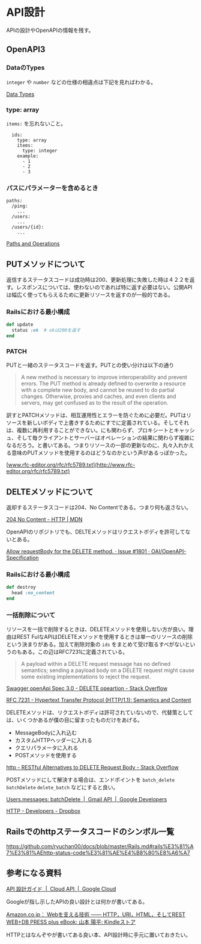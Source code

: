 # API設計

APIの設計やOpenAPIの情報を残す。

## OpenAPI3

### DataのTypes

`integer` や `number` などの仕様の相違点は下記を見ればわかる。

[Data Types](https://swagger.io/docs/specification/data-models/data-types/)

### type: array

`items:` を忘れないこと。

```
  ids:
    type: array
    items:
      type: integer
    example:
      - 1
      - 2
      - 3
```

### パスにパラメーターを含めるとき

```
paths:
  /ping:
    ...
  /users:
    ...
  /users/{id}:
    ...
```

[Paths and Operations](https://swagger.io/docs/specification/paths-and-operations/)

## PUTメソッドについて

返信するステータスコードは成功時は200、更新処理に失敗した時は４２２を返す。レスポンスについては、使わないのであれば特に返す必要はない。公開APIは幅広く使ってもらえるために更新リソースを返すのが一般的である。

### Railsにおける最小構成

```rb
def update
  status :ok  # okは200を返す
end
```

### PATCH

PUTと一緒のステータスコードを返す。PUTとの使い分けは以下の通り

> A new method is necessary to improve interoperability and prevent
errors. The PUT method is already defined to overwrite a resource
with a complete new body, and cannot be reused to do partial changes.
Otherwise, proxies and caches, and even clients and servers, may get
confused as to the result of the operation.

訳すとPATCHメソッドは、相互運用性とエラーを防ぐために必要だ。PUTはリソースを新しいボディで上書きするためにすでに定義されている。そしてそれは、複数に再利用することができない。にも関わらず、プロキシートとキャッシュ、そして毎クライアントとサーバーはオペレーションの結果に関わらず複雑になるだろう。と書いてある。つまりリソースの一部の更新なのに、丸々入れかえる意味のPUTメソッドを使用するのはどうなのかという声があるっぽかった。

[www.rfc-editor.org/rfc/rfc5789.txt](http://www.rfc-editor.org/rfc/rfc5789.txt)

## DELTEメソッドについて

返却するステータスコードは204、No Contentである。つまり何も返さない。

[204 No Content - HTTP | MDN](https://developer.mozilla.org/ja/docs/Web/HTTP/Status/204)

OpenAPIのリポジトリでも、DELTEメソッドはリクエストボディを許可してないとある。

[Allow requestBody for the DELETE method. · Issue #1801 · OAI/OpenAPI-Specification](https://github.com/OAI/OpenAPI-Specification/issues/1801)

### Railsにおける最小構成

```rb
def destroy
  head :no_content
end
```

### 一括削除について

リソースを一括で削除するときは、DELETEメソッドを使用しない方が良い。理由はREST FulなAPIはDELETEメソッドを使用するときは単一のリソースの削除という決まりがある。加えて削除対象の `ids` をまとめて受け取るすべがないというのもある。この辺はRFC7231に定義されている。

>    A payload within a DELETE request message has no defined semantics;
   sending a payload body on a DELETE request might cause some existing
   implementations to reject the request.
  

[Swagger openApi Spec 3.0 - DELETE opeartion - Stack Overflow](https://stackoverflow.com/questions/54939681/swagger-openapi-spec-3-0-delete-opeartion)

[RFC 7231 - Hypertext Transfer Protocol (HTTP/1.1): Semantics and Content](https://tools.ietf.org/html/rfc7231#section-4.3)

DELETEメソッドは、リクエストボディは許可されていないので、代替策としては、いくつかあるが僕の目に留まったものだけをあげる。

- MessageBodyに入れ込む
- カスタムHTTPヘッダーに入れる
- クエリパラメータに入れる
- POSTメソッドを使用する

[http - RESTful Alternatives to DELETE Request Body - Stack Overflow](https://stackoverflow.com/questions/14323716/restful-alternatives-to-delete-request-body)

POSTメソッドにして解決する場合は、エンドポイントを `batch_delete` `batchDelete` `delete_batch` などにすると良い。

[Users.messages: batchDelete  |  Gmail API  |  Google Developers](https://developers.google.com/gmail/api/v1/reference/users/messages/batchDelete)

[HTTP - Developers - Dropbox](https://www.dropbox.com/developers/documentation/http/documentation#files-delete_batch)

## Railsでのhttpステータスコードのシンボル一覧

https://github.com/ryuchan00/docs/blob/master/Rails.md#rails%E3%81%A7%E3%81%AEhttp-status-code%E3%81%AE%E4%B8%80%E8%A6%A7

## 参考になる資料

[API 設計ガイド  |  Cloud API  |  Google Cloud](https://cloud.google.com/apis/design?hl=ja)

Googleが指し示したAPIの良い設計とは何かが書いてある。

[Amazon.co.jp： Webを支える技術 ―― HTTP，URI，HTML，そしてREST WEB+DB PRESS plus eBook: 山本 陽平: Kindleストア](https://www.amazon.co.jp/Web%E3%82%92%E6%94%AF%E3%81%88%E3%82%8B%E6%8A%80%E8%A1%93-HTTP%EF%BC%8CURI%EF%BC%8CHTML%EF%BC%8C%E3%81%9D%E3%81%97%E3%81%A6REST-WEB-PRESS-plus-ebook/dp/B07JK7FZH2/ref=tmm_kin_swatch_0?_encoding=UTF8&qid=&sr=)

HTTPとはなんぞやが書いてある良い本、API設計時に手元に置いておきたい。
